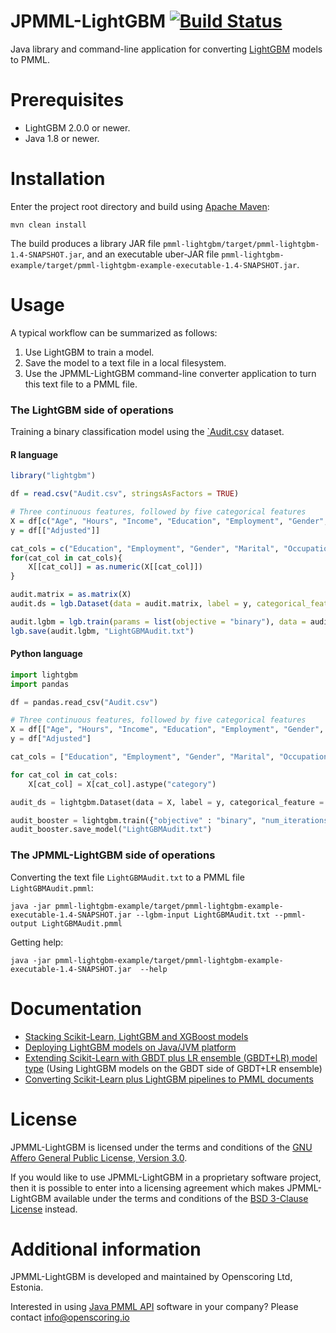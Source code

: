 JPMML-LightGBM [![Build Status](https://github.com/jpmml/jpmml-lightgbm/workflows/maven/badge.svg)](https://github.com/jpmml/jpmml-lightgbm/actions?query=workflow%3A%22maven%22)
==============

Java library and command-line application for converting [LightGBM](https://github.com/Microsoft/LightGBM) models to PMML.

# Prerequisites #

* LightGBM 2.0.0 or newer.
* Java 1.8 or newer.

# Installation #

Enter the project root directory and build using [Apache Maven](https://maven.apache.org/):
```
mvn clean install
```

The build produces a library JAR file `pmml-lightgbm/target/pmml-lightgbm-1.4-SNAPSHOT.jar`, and an executable uber-JAR file `pmml-lightgbm-example/target/pmml-lightgbm-example-executable-1.4-SNAPSHOT.jar`.

# Usage #

A typical workflow can be summarized as follows:

1. Use LightGBM to train a model.
2. Save the model to a text file in a local filesystem.
3. Use the JPMML-LightGBM command-line converter application to turn this text file to a PMML file.

### The LightGBM side of operations

Training a binary classification model using the [`Audit.csv](https://github.com/jpmml/jpmml-lightgbm/blob/master/pmml-lightgbm/src/test/resources/csv/Audit.csv) dataset.

#### R language

```R
library("lightgbm")

df = read.csv("Audit.csv", stringsAsFactors = TRUE)

# Three continuous features, followed by five categorical features
X = df[c("Age", "Hours", "Income", "Education", "Employment", "Gender", "Marital", "Occupation")]
y = df[["Adjusted"]]

cat_cols = c("Education", "Employment", "Gender", "Marital", "Occupation")
for(cat_col in cat_cols){
	X[[cat_col]] = as.numeric(X[[cat_col]])
}

audit.matrix = as.matrix(X)
audit.ds = lgb.Dataset(data = audit.matrix, label = y, categorical_feature = cat_cols)

audit.lgbm = lgb.train(params = list(objective = "binary"), data = audit.ds, nrounds = 131)
lgb.save(audit.lgbm, "LightGBMAudit.txt")
```

#### Python language

```python
import lightgbm
import pandas

df = pandas.read_csv("Audit.csv")

# Three continuous features, followed by five categorical features
X = df[["Age", "Hours", "Income", "Education", "Employment", "Gender", "Marital", "Occupation"]]
y = df["Adjusted"]

cat_cols = ["Education", "Employment", "Gender", "Marital", "Occupation"]

for cat_col in cat_cols:
	X[cat_col] = X[cat_col].astype("category")

audit_ds = lightgbm.Dataset(data = X, label = y, categorical_feature = cat_cols)

audit_booster = lightgbm.train({"objective" : "binary", "num_iterations" : 131}, audit_ds)
audit_booster.save_model("LightGBMAudit.txt")
```

### The JPMML-LightGBM side of operations

Converting the text file `LightGBMAudit.txt` to a PMML file `LightGBMAudit.pmml`:
```
java -jar pmml-lightgbm-example/target/pmml-lightgbm-example-executable-1.4-SNAPSHOT.jar --lgbm-input LightGBMAudit.txt --pmml-output LightGBMAudit.pmml
```

Getting help:
```
java -jar pmml-lightgbm-example/target/pmml-lightgbm-example-executable-1.4-SNAPSHOT.jar  --help
```

# Documentation #

* [Stacking Scikit-Learn, LightGBM and XGBoost models](https://openscoring.io/blog/2020/01/02/stacking_sklearn_lightgbm_xgboost/)
* [Deploying LightGBM models on Java/JVM platform](https://openscoring.io/blog/2019/12/03/deploying_lightgbm_java/)
* [Extending Scikit-Learn with GBDT plus LR ensemble (GBDT+LR) model type](https://openscoring.io/blog/2019/06/19/sklearn_gbdt_lr_ensemble/) (Using LightGBM models on the GBDT side of GBDT+LR ensemble)
* [Converting Scikit-Learn plus LightGBM pipelines to PMML documents](https://openscoring.io/blog/2019/04/07/converting_sklearn_lightgbm_pipeline_pmml/)

# License #

JPMML-LightGBM is licensed under the terms and conditions of the [GNU Affero General Public License, Version 3.0](https://www.gnu.org/licenses/agpl-3.0.html).

If you would like to use JPMML-LightGBM in a proprietary software project, then it is possible to enter into a licensing agreement which makes JPMML-LightGBM available under the terms and conditions of the [BSD 3-Clause License](https://opensource.org/licenses/BSD-3-Clause) instead.

# Additional information #

JPMML-LightGBM is developed and maintained by Openscoring Ltd, Estonia.

Interested in using [Java PMML API](https://github.com/jpmml) software in your company? Please contact [info@openscoring.io](mailto:info@openscoring.io)
